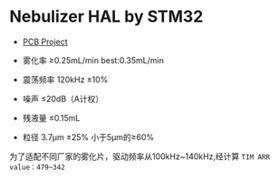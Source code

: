 # Nebulizer HAL by STM32
- [PCB Project](https://github.com/Sandman6z/Nebulizer_Medical_PCB)


- 雾化率 ≥0.25mL/min best:0.35mL/min
- 震荡频率 120kHz ±10%
- 噪声 ≤20dB（A计权）
- 残液量 ≤0.15mL
- 粒径 3.7μm ±25% 小于5μm的≥60%


为了适配不同厂家的雾化片，驱动频率从100kHz~140kHz,经计算
`TIM ARR value：479~342`